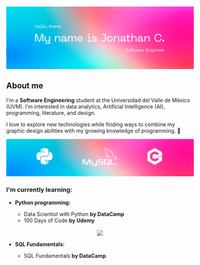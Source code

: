 ![header banner](https://github.com/jonathancazares/jonathancazares/blob/main/banner_alt.png)

## About me

I'm a **Software Engineering** student at the Universidad del Valle de México (UVM). I'm interested in data analytics, Artificial Intelligence (AI), programming, literature, and design. 

I love to explore new technologies while finding ways to combine my graphic design abilities with my growing knowledge of programming. 🤖

<img src= "https://github.com/jonathancazares/jonathancazares/blob/main/banner_two.png">

### I'm currently learning:
- **Python programming:**

  * Data Scientist with Python **by DataCamp**
  * 100 Days of Code **by Udemy**

<p align="center">
	<a href="https://github.com/jonathancazares/100-Days-of-Python-codes">
		<img align="center" height="120em" src="https://github-readme-stats.vercel.app/api/pin/?username=jonathancazares&theme=tokyonight&hide_border=true&repo=100-days-of-code"/>
	</a>

- **SQL Fundamentals:**

  * SQL Fundamentals **by DataCamp**
